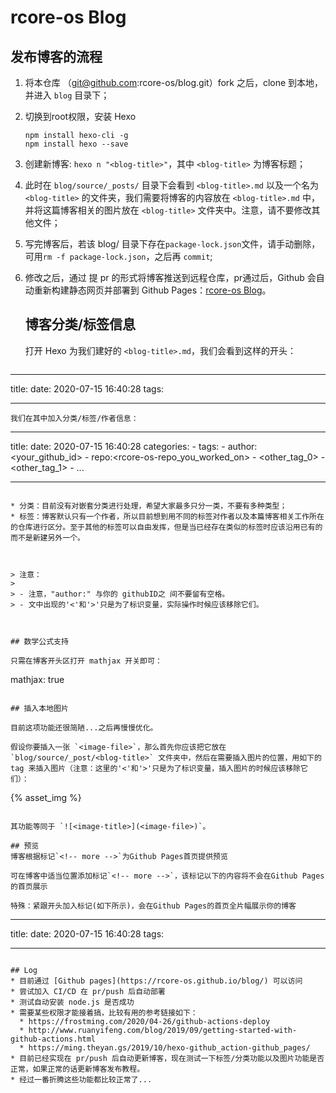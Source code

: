 # rcore-os Blog

## 发布博客的流程

1. 将本仓库 （git@github.com:rcore-os/blog.git）fork 之后，clone 到本地，并进入 `blog` 目录下；

2. 切换到root权限，安装 Hexo
   
   ```
   npm install hexo-cli -g 
   npm install hexo --save
   ```

3. 创建新博客: `hexo n "<blog-title>"`，其中 `<blog-title>` 为博客标题；

4. 此时在 `blog/source/_posts/` 目录下会看到 `<blog-title>.md` 以及一个名为 `<blog-title>` 的文件夹，我们需要将博客的内容放在 `<blog-title>.md` 中，并将这篇博客相关的图片放在 `<blog-title>` 文件夹中。注意，请不要修改其他文件；

5. 写完博客后，若该 blog/ 目录下存在`package-lock.json`文件，请手动删除，可用`rm -f package-lock.json`，之后再 `commit`;

6. 修改之后，通过 提 pr 的形式将博客推送到远程仓库，pr通过后，Github 会自动重新构建静态网页并部署到 Github Pages：[rcore-os Blog](https://rcore-os.cn/blog/)。
   
   ## 博客分类/标签信息
   
   打开 Hexo 为我们建好的 `<blog-title>.md`，我们会看到这样的开头：
   
   ```
   
   ```

---

title: <blog-title>
date: 2020-07-15 16:40:28
tags:

---

```
我们在其中加入分类/标签/作者信息：
```

---

title: <blog-title>
date: 2020-07-15 16:40:28
categories:
    - <catogory>
tags:
    - author:<your_github_id>
    - repo:<rcore-os-repo_you_worked_on>
    - <other_tag_0>
    - <other_tag_1>
    - ...

---

```

* 分类：目前没有对嵌套分类进行处理，希望大家最多只分一类，不要有多种类型；
* 标签：博客默认只有一个作者，所以目前想到用不同的标签对作者以及本篇博客相关工作所在的仓库进行区分。至于其他的标签可以自由发挥，但是当已经存在类似的标签时应该沿用已有的而不是新建另外一个。



> 注意：
>
> - 注意，"author:" 与你的 githubID之 间不要留有空格。
> - 文中出现的'<'和'>'只是为了标识变量，实际操作时候应该移除它们。



## 数学公式支持

只需在博客开头区打开 mathjax 开关即可：

```

mathjax: true

```

## 插入本地图片

目前这项功能还很简陋...之后再慢慢优化。

假设你要插入一张 `<image-file>`，那么首先你应该把它放在 `blog/source/_post/<blog-title>` 文件夹中，然后在需要插入图片的位置，用如下的 tag 来插入图片（注意：这里的'<'和'>'只是为了标识变量，插入图片的时候应该移除它们）：

```

{% asset_img <image-file> <image-title> %}

```

其功能等同于 `![<image-title>](<image-file>)`。

## 预览
博客根据标记`<!-- more -->`为Github Pages首页提供预览

可在博客中适当位置添加标记`<!-- more -->`，该标记以下的内容将不会在Github Pages的首页展示

特殊：紧跟开头加入标记(如下所示)，会在Github Pages的首页全片幅展示你的博客
```

---

title: <blog-title>
date: 2020-07-15 16:40:28
tags:

---

<!-- more -->

```

## Log
* 目前通过 [Github pages](https://rcore-os.github.io/blog/) 可以访问
* 尝试加入 CI/CD 在 pr/push 后自动部署
* 测试自动安装 node.js 是否成功
* 需要某些权限才能接着搞，比较有用的参考链接如下：
  * https://frostming.com/2020/04-26/github-actions-deploy
  * http://www.ruanyifeng.com/blog/2019/09/getting-started-with-github-actions.html
  * https://ming.theyan.gs/2019/10/hexo-github_action-github_pages/
* 目前已经实现在 pr/push 后自动更新博客，现在测试一下标签/分类功能以及图片功能是否正常，如果正常的话更新博客发布教程。
* 经过一番折腾这些功能都比较正常了...
```
